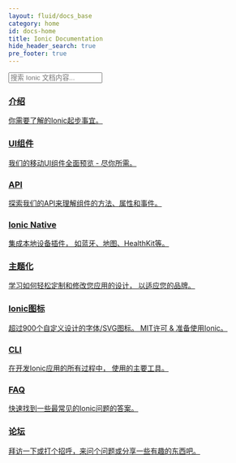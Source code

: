 ```yaml
---
layout: fluid/docs_base
category: home
id: docs-home
title: Ionic Documentation
hide_header_search: true
pre_footer: true
---
```


<div class="docs-home text-center">
  <form class="form-group search" role="search">
    <input type="text"
           class="form-control search-input"
           placeholder="搜索 Ionic 文档内容..."
           data-searchpos="index"
           ng-model="searchTerm">
  </form>
  <div class="sections">
    <a class="section getting-started"
       href="/docs/intro/installation/">
      <h3>介绍</h3>
      <p>
        你需要了解的Ionic起步事宜。
      </p>
    </a>
    <a class="section ui"
       href="/docs/components">
      <h3>UI组件</h3>
      <p>
        我们的移动UI组件全面预览
        - 尽你所需。
      </p>
    </a>
    <a class="section api"
       href="/docs/api">
      <h3>API</h3>
      <p>
        探索我们的API来理解组件的方法、属性和事件。
      </p>
    </a>
    <a class="section native"
       href="/docs/native">
      <h3>Ionic Native</h3>
      <p>
        集成本地设备插件，
        如蓝牙、地图、HealthKit等。
      </p>
    </a>
    <a class="section theming"
       href="/docs/theming/">
      <h3>主题化</h3>
      <p>
        学习如何轻松定制和修改您应用的设计，
        以适应您的品牌。
      </p>
    </a>
    <a class="section ionicons-link"
       href="/docs/ionicons/">
      <h3>Ionic图标</h3>
      <p>
        超过900个自定义设计的字体/SVG图标。
        MIT许可 & 准备使用Ionic。
      </p>
    </a>
    <a class="section cli"
       href="/docs/cli/">
      <h3>CLI</h3>
      <p>
        在开发Ionic应用的所有过程中，
        使用的主要工具。
      </p>
    </a>
    <a class="section faq"
       href="/docs/faq/">
      <h3>FAQ</h3>
      <p>
        快速找到一些最常见的Ionic问题的答案。
      </p>
    </a>
    <a class="section forum"
       href="https://forum.ionicframework.com">
      <h3>论坛</h3>
      <p>
        拜访一下或打个招呼，来问个问题或分享一些有趣的东西吧。
      </p>
    </a>
  </div>
</div>
